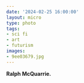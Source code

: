 ```yaml
---
date: '2024-02-25 16:00:00'
layout: micro
type: photo
tags:
- sci fi
- art
- futurism
images:
- 9ee03679.jpg
---
```


**Ralph McQuarrie.**
